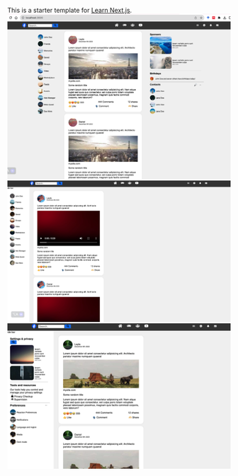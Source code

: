 This is a starter template for [Learn Next.js](https://nextjs.org/learn).
![Home Page](./public/home_page.png)
![Video Page](./public/video_page.png)
![Settings Page](./public/setting_page.png)


